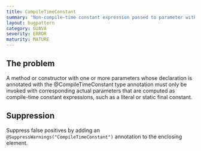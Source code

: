 ```yaml
---
title: CompileTimeConstant
summary: "Non-compile-time constant expression passed to parameter with @CompileTimeConstant type annotation."
layout: bugpattern
category: GUAVA
severity: ERROR
maturity: MATURE
---
```


<!--
*** AUTO-GENERATED, DO NOT MODIFY ***
To make changes, edit the @BugPattern annotation or the explanation in docs/bugpattern.
-->

## The problem
A method or constructor with one or more parameters whose declaration is annotated with the @CompileTimeConstant type annotation must only be invoked with corresponding actual parameters that are computed as compile-time constant expressions, such as a literal or static final constant.

## Suppression
Suppress false positives by adding an `@SuppressWarnings("CompileTimeConstant")` annotation to the enclosing element.
